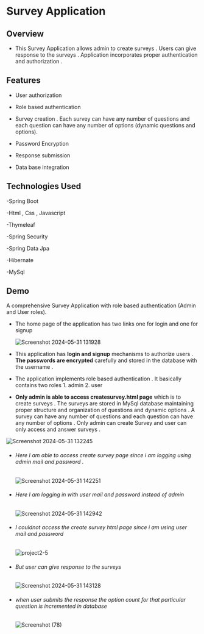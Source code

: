 # Survey Application

## Overview

  - This Survey Application allows admin to create surveys . Users can give response to the surveys . Application incorporates proper authentication and authorization .

## Features
  - User authorization

  - Role based authentication

  - Survey creation . Each survey can have any number of questions and each question can have any number of options (dynamic questions and options).

  - Password Encryption  

  - Response submission
  
  - Data base integration

## Technologies Used

  -Spring Boot

  -Html , Css , Javascript

  -Thymeleaf

  -Spring Security

  -Spring Data Jpa

  -Hibernate

  -MySql


## Demo


A comprehensive Survey Application with role based authentication (Admin and User roles).

- The home page of the application has two links one for login and one for signup

  ![Screenshot 2024-05-31 131928](https://github.com/Kedhar193/full-stack-projects-2/assets/115712936/be86c233-0011-46f1-a033-621f1fbd0d8d)


  

- This application has **login and signup** mechanisms to authorize users . **The passwords are encrypted** carefully and stored in the database with the username .

  

- The application implements role based authentication . It basically contains two roles 1. admin   2. user




- **Only admin is able to access createsurvey.html page** which is to create surveys . The surveys are stored in MySql database maintaining proper structure and organization of questions and dynamic options . A survey can have any number of questions and each question can have any number of options . Only admin can create Survey and user can only access and answer surveys .

 ![Screenshot 2024-05-31 132245](https://github.com/Kedhar193/full-stack-projects-2/assets/115712936/612702a0-a82b-4ded-85e6-cb0d83dc7f97)





- ###### Here I am able to access create survey page since i am logging using admin mail and password .

  
  ![Screenshot 2024-05-31 142251](https://github.com/Kedhar193/full-stack-projects-2/assets/115712936/585787f5-1e4b-48c7-88db-31136d1bc95b)




- ###### Here I am logging in with user mail and password instead of admin


  ![Screenshot 2024-05-31 142942](https://github.com/Kedhar193/full-stack-projects-2/assets/115712936/3f633c9b-a968-4bed-aea3-43c3097fcb92)





- ###### I couldnot access the create survey html page since i am using user mail and password

  ![project2-5](https://github.com/Kedhar193/full-stack-projects-2/assets/115712936/e7fea351-cf61-470b-a447-fefd1c6b1c8f)




- ###### But user can give response to the surveys

  ![Screenshot 2024-05-31 143128](https://github.com/Kedhar193/full-stack-projects-2/assets/115712936/9ffc2843-ed7b-457d-bbc3-2091ef912fa8)





- ###### when user submits the response the option count for that particular question is incremented in database


  ![Screenshot (78)](https://github.com/Kedhar193/full-stack-projects-2/assets/115712936/995f1571-4ed6-41e9-b31d-a8c6606bddc1)



